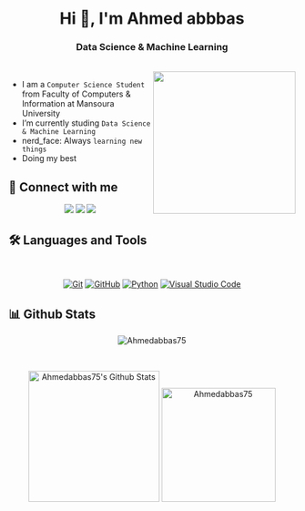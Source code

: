 <h1 align="center">Hi 👋, I'm Ahmed abbbas </h1>
<h3 align="center"> Data Science & Machine Learning  </h3>

</p>
<br>

<img align="right" src="https://user-images.githubusercontent.com/63050133/156676671-d5b2e362-97d4-4404-9447-dd71ddfea82f.gif" width = 250px/>

-  I am a `Computer Science Student` from Faculty of Computers & Information at Mansoura University
-  I’m currently studing `Data Science & Machine Learning `
-  nerd_face: Always `learning new things`
-  Doing my best 

## 📩 Connect with me
<p align="center">
<a href="ahmedmohmmed.std75@gmail.com" title="Gmail"><img src="https://img.shields.io/badge/gmail-%23F05033.svg?style=for-the-badge&logo=gmail&logoColor=white"/></a>  
<a href="https://www.facebook.com/profile.php?id=100045336682497" title="Facebook"><img src="https://img.shields.io/badge/Facebook-%231877F2.svg?style=for-the-badge&logo=Facebook&logoColor=white"/></a>
 <a href="https://tinyurl.com/m4p9beyn" title="LinkedIn"><img src="https://img.shields.io/badge/linkedin-%230077B5.svg?style=for-the-badge&logo=linkedin&logoColor=white"/></a> 
 
</p>  

## 🛠 Languages and Tools
<br>
<p align="center">
<a href="https://git-scm.com/" title="Git"><img src="https://img.shields.io/badge/git-%23F05033.svg?style=for-the-badge&logo=git&logoColor=white" alt="Git"></a>
<a href="https://github.com/" title="GitHub"><img src="https://img.shields.io/badge/github-%23121011.svg?style=for-the-badge&logo=github&logoColor=white" alt="GitHub"></a>
<a href="https://www.python.org/" title="Python"><img src="https://img.shields.io/badge/python-3670A0?style=for-the-badge&logo=python&logoColor=ffdd54" alt="Python"></a>
  <a href="https://code.visualstudio.com/" title="Visual Studio Code"><img src="https://img.shields.io/badge/Visual%20Studio%20Code-0078d7.svg?style=for-the-badge&logo=visual-studio-code&logoColor=white" alt="Visual Studio Code"></a>
 
 ## 📊 Github Stats
<p align="center"><img src="https://github-readme-streak-stats.herokuapp.com/?user=Ahmedabbas75&theme=tokyonight_duo" alt="Ahmedabbas75" /></p> <br/>
<p align="center">
 
  <a href="https://github.com/anuraghazra/github-readme-stats">
	    <img alt="Ahmedabbas75's Github Stats" src="https://github-readme-stats.vercel.app/api?username=Ahmedabbas75&show_icons=true&count_private=true&locale=en&theme=tokyonight&layout=compact" height="230px"/></a>
	  <img src="https://github-readme-stats.vercel.app/api/top-langs?username=Ahmedabbas75&langs_count=10&show_icons=true&locale=en&theme=tokyonight" alt="Ahmedabbas75" height="200px"/>
